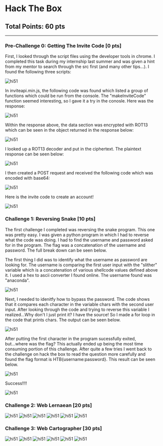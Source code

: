 # Hack The Box
## Total Points: 60 pts
__________________________________________________________________________________________
### Pre-Challenge 0: Getting The Invite Code [0 pts]
First, I looked through the script files using the developer tools in chrome. I completed this task during my internship last summer and was given a hint from my mentor to search through the src first (and many other tips...). I found the following three scripts:  

<img src="invitecode1.PNG" alt="hi51" class="inline"/>

In inviteapi.min.js, the following code was found which listed a group of functions which could be run from the console. The "makeInviteCode" function seemed interesting, so I gave it a try in the conosle. Here was the response:  

<img src="invitecode2.PNG" alt="hi51" class="inline"/>

Within the response above, the data section was encrypted with ROT13 which can be seen in the object returned in the response below:  

<img src="invitecode3.PNG" alt="hi51" class="inline"/>

I looked up a ROT13 decoder and put in the ciphertext. The plaintext response can be seen below:    

<img src="Invitecode4.PNG" alt="hi51" class="inline"/>

I then created a POST request and received the following code which was encoded with base64:  

<img src="Invitecode5.PNG" alt="hi51" class="inline"/>

Here is the invite code to create an account!  

<img src="invitecode6.PNG" alt="hi51" class="inline"/>

### Challenge 1: Reversing Snake [10 pts]
The first challenge I completed was reversing the snake program. This one was pretty easy. I was given a python program in which I had to reverse what the code was doing. I had to find the username and password asked for in the program. The flag was a concatenation of the username and password. The full break down can be seen below.  

The first thing I did was to identify what the username as password are looking for. The username is comparing the first user input with the "slither" variable which is a concatenation of various shellcode values defined above it. I used a hex to ascii converter I found online. The username found was "anaconda".  

<img src="snake0.PNG" alt="hi51" class="inline"/>

Next, I needed to idenitfy how to bypass the password. The code shows that it compares each character in the variable chars with the second user input. After looking through the code and trying to reverse this variable I realized...Why don't I just print it? I have the source! So I made a for loop in the code that prints chars. The output can be seen below.  

<img src="snake1.PNG" alt="hi51" class="inline"/>

After putting the first character in the program sucessfully exited, but...where was the flag? This actually ended up being the most time consuming portion of this challenge. After quite a few tries I went back to the challenge on hack the box to read the question more carefully and found the flag format is HTB{username:password}. This result can be seen below.

<img src="snake2.PNG" alt="hi51" class="inline"/>

Success!!!!  

<img src="snake3.PNG" alt="hi51" class="inline"/>

### Challenge 2: Web Lernaean [20 pts]

<img src="hydra0.PNG" alt="hi51" class="inline"/>
<img src="hydra2.PNG" alt="hi51" class="inline"/>
<img src="hydra2.5.PNG" alt="hi51" class="inline"/>
<img src="hydra3.PNG" alt="hi51" class="inline"/>
<img src="hydra4.PNG" alt="hi51" class="inline"/>
<img src="hydra5.PNG" alt="hi51" class="inline"/>

### Challenge 3: Web Cartographer [30 pts]
<img src="sqlmap1.PNG" alt="hi51" class="inline"/>
<img src="sqlmap2.PNG" alt="hi51" class="inline"/>
<img src="sqlmap3.PNG" alt="hi51" class="inline"/>
<img src="sqlmap4.PNG" alt="hi51" class="inline"/>
<img src="sqlmap5.PNG" alt="hi51" class="inline"/>
<img src="sqlmap7.PNG" alt="hi51" class="inline"/>
